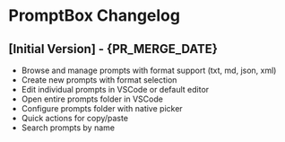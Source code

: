 # PromptBox Changelog

## [Initial Version] - {PR_MERGE_DATE}

- Browse and manage prompts with format support (txt, md, json, xml)
- Create new prompts with format selection
- Edit individual prompts in VSCode or default editor
- Open entire prompts folder in VSCode
- Configure prompts folder with native picker
- Quick actions for copy/paste
- Search prompts by name
